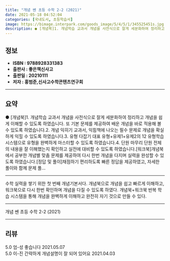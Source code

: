 ```yaml
---
title: "개념 쎈 초등 수학 2-2 (2021)"
date: 2021-05-18 04:52:04
categories: [국내도서, 초등학습서]
image: https://bimage.interpark.com/goods_image/5/4/5/1/345525451s.jpg
description: ● [개념북]1. 개념학습 교과서 개념을 사전식으로 잘게 세분화하여 정리하고 개념을 쉽게 이해할 수 있도록 하였습니다. 또 기본 문제를 제공하여 배운 개념을 바로 적용해 볼 수 있도록 하였습니다.2. 개념 익히기 교과서, 익힘책에 나오는 필수 문제로 개념을 확실하게 익힐 수 있도록 하
---
```


## **정보**

- **ISBN : 9788928331383**
- **출판사 : 좋은책신사고**
- **출판일 : 20210111**
- **저자 : 홍범준,신사고수학콘텐츠연구회**

------



## **요약**

●  [개념북]1. 개념학습 교과서 개념을 사전식으로 잘게 세분화하여 정리하고 개념을 쉽게 이해할 수 있도록 하였습니다. 또 기본 문제를 제공하여 배운 개념을 바로 적용해 볼 수 있도록 하였습니다.2. 개념 익히기 교과서, 익힘책에 나오는 필수 문제로 개념을 확실하게 익힐 수 있도록 하였습니다.3. 유형 다잡기 대표 유형+유제1+유제2의 12 유형학습 시스템으로 유형을 완벽하게 마스터할 수 있도록 하였습니다.4. 단원 마무리 단원 전체의 내용을 잘 이해했는지 확인하고 실전에 대비할 수 있도록 하였습니다.[워크북]개념북에서 공부한 개념별 맞춤 문제를 제공하여 다시 한번 개념을 다지며 실력을 완성할 수 있도록 하였습니다.[정답 및 풀이]채점하기 편리하도록 빠른 정답을 제공하였고, 자세한 풀이와 함께 문제 풀...

------

수학 실력을 쌓기 위한 첫 번째 개념기본서다. 개념북으로 개념을 쉽고 빠르게 이해하고, 워크북으로 다시 한번 확인하며 개념을 다질 수 있도록 하였다. 개념북+워크북 반복 학습 시스템을 통해 개념을 완벽하게 이해하고 완전히 자기 것으로 만들 수 있다.

------


개념 쎈 초등 수학 2-2 (2021) 

------


## **리뷰** 

5.0 엄-성 좋습니다 2021.05.07 <br/>5.0 이-진 간략하게 개념설명이 잘 되어 있어요 2021.04.03 <br/>